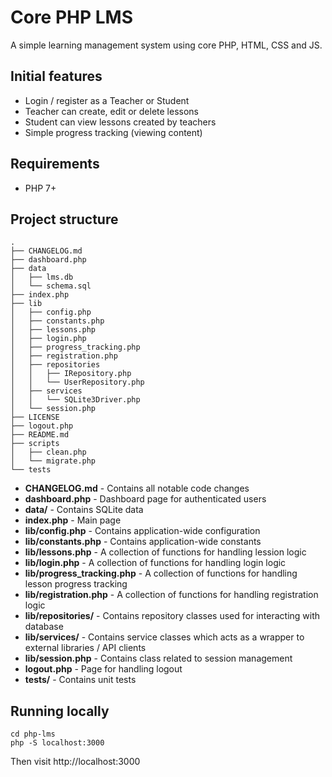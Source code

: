 # Core PHP LMS

A simple learning management system using core PHP, HTML, CSS and JS.

## Initial features

- Login / register as a Teacher or Student
- Teacher can create, edit or delete lessons
- Student can view lessons created by teachers
- Simple progress tracking (viewing content)

## Requirements

- PHP 7+

## Project structure

```
.
├── CHANGELOG.md
├── dashboard.php
├── data
│   ├── lms.db
│   └── schema.sql
├── index.php
├── lib
│   ├── config.php
│   ├── constants.php
│   ├── lessons.php
│   ├── login.php
│   ├── progress_tracking.php
│   ├── registration.php
│   ├── repositories
│   │   ├── IRepository.php
│   │   └── UserRepository.php
│   ├── services
│   │   └── SQLite3Driver.php
│   └── session.php
├── LICENSE
├── logout.php
├── README.md
├── scripts
│   ├── clean.php
│   └── migrate.php
└── tests
```

- **CHANGELOG.md** - Contains all notable code changes
- **dashboard.php** - Dashboard page for authenticated users
- **data/** - Contains SQLite data
- **index.php** - Main page
- **lib/config.php** - Contains application-wide configuration
- **lib/constants.php** - Contains application-wide constants
- **lib/lessons.php** - A collection of functions for handling lession logic
- **lib/login.php** - A collection of functions for handling login logic
- **lib/progress_tracking.php** - A collection of functions for handling lesson progress tracking
- **lib/registration.php** - A collection of functions for handling registration logic
- **lib/repositories/** - Contains repository classes used for interacting with database
- **lib/services/** - Contains service classes which acts as a wrapper to external libraries / API clients
- **lib/session.php** - Contains class related to session management
- **logout.php** - Page for handling logout
- **tests/** - Contains unit tests

## Running locally

```
cd php-lms
php -S localhost:3000
```

Then visit http://localhost:3000
